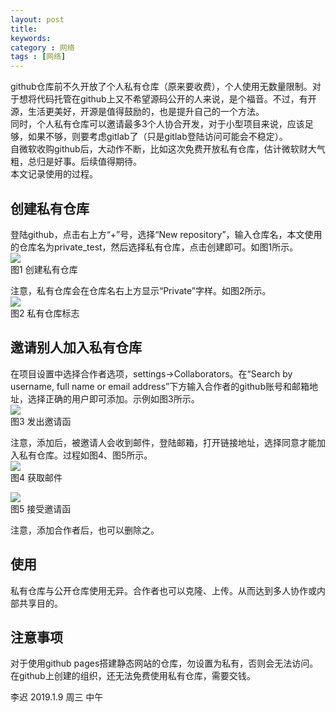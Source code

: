 ```yaml
---
layout: post
title: 
keywords: 
category : 网络
tags : [网络]
---
```


github仓库前不久开放了个人私有仓库（原来要收费），个人使用无数量限制。对于想将代码托管在github上又不希望源码公开的人来说，是个福音。不过，有开源，生活更美好，开源是值得鼓励的，也是提升自己的一个方法。  
同时，个人私有仓库可以邀请最多3个人协合开发，对于小型项目来说，应该足够，如果不够，则要考虑gitlab了（只是gitlab登陆访问可能会不稳定）。  
自微软收购github后，大动作不断，比如这次免费开放私有仓库，估计微软财大气粗，总归是好事。后续值得期待。  
本文记录使用的过程。  

<!-- more -->

## 创建私有仓库
登陆github，点击右上方“+”号，选择“New repository”，输入仓库名，本文使用的仓库名为private_test，然后选择私有仓库，点击创建即可。如图1所示。  
![](https://latelee.github.io/assets/network/githubprivate_1.png)  
  图1 创建私有仓库  

注意，私有仓库会在仓库名右上方显示“Private”字样。如图2所示。  
![](https://latelee.github.io/assets/network/githubprivate_2.png)  
  图2 私有仓库标志  

## 邀请别人加入私有仓库

在项目设置中选择合作者选项，settings->Collaborators。在“Search by username, full name or email address”下方输入合作者的github账号和邮箱地址，选择正确的用户即可添加。示例如图3所示。  
![](https://latelee.github.io/assets/network/githubprivate_3.png)  
  图3 发出邀请函   

注意，添加后，被邀请人会收到邮件，登陆邮箱，打开链接地址，选择同意才能加入私有仓库。过程如图4、图5所示。    
![](https://latelee.github.io/assets/network/githubprivate_4.png)  
  图4  获取邮件  

![](https://latelee.github.io/assets/network/githubprivate_5.png)  
  图5 接受邀请函   
  
注意，添加合作者后，也可以删除之。  

## 使用
私有仓库与公开仓库使用无异。合作者也可以克隆、上传。从而达到多人协作或内部共享目的。  

## 注意事项
对于使用github pages搭建静态网站的仓库，勿设置为私有，否则会无法访问。  
在github上创建的组织，还无法免费使用私有仓库，需要交钱。  

李迟 2019.1.9 周三 中午